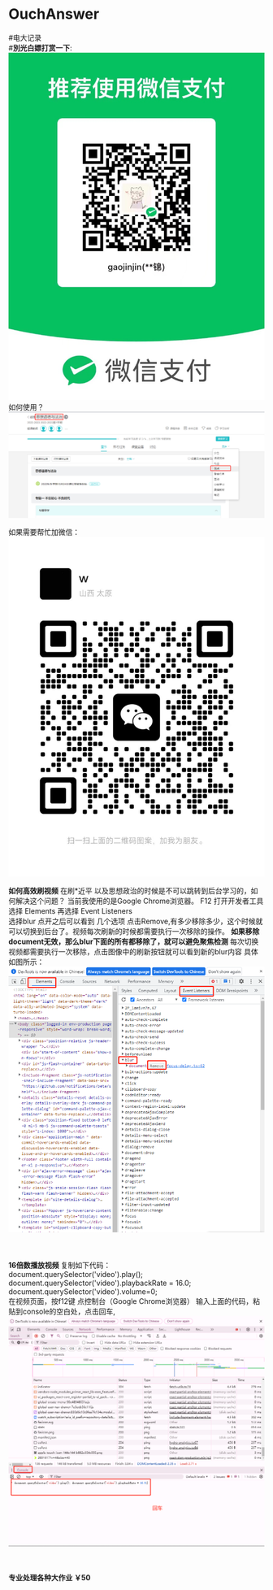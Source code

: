 # OuchAnswer
#电大记录<br>
#**別光白嫖打赏一下**:<br>
![image](https://github.com/gaojinjin/OuchAnswer/blob/main/otherInfo/GetMoney.jpg)<br>
如何使用？
![image](https://github.com/gaojinjin/OuchAnswer/blob/main/otherInfo/howUse.png)<br>

如果需要帮忙加微信：<br>
![image](https://github.com/gaojinjin/OuchAnswer/blob/main/otherInfo/Add.jpg)<br>

**如何高效刷视频**
在刷*近平 以及思想政治的时候是不可以跳转到后台学习的，如何解决这个问题？
当前我使用的是Google Chrome浏览器。
F12 打开开发者工具
选择 Elements  再选择  Event  Listeners    
选择blur   点开之后可以看到 几个选项 点击Remove,有多少移除多少，这个时候就可以切换到后台了。视频每次刷新的时候都需要执行一次移除的操作。
**如果移除document无效，那么blur下面的所有都移除了，就可以避免聚焦检测**
每次切换视频都需要执行一次移除，点击图像中的刷新按钮就可以看到新的blur内容
具体如图所示：<br>
![image](https://github.com/gaojinjin/OuchAnswer/blob/main/otherInfo/Chrome.png)<br>
<br><br><br>
**16倍数播放视频**
复制如下代码：<br>
document.querySelector('video').play(); 
document.querySelector('video').playbackRate = 16.0;
document.querySelector('video').volume=0;
<br>
在视频页面，按f12键 点控制台（Google Chrome浏览器）
输入上面的代码，粘贴到console的空白处，点击回车,
![image](https://github.com/gaojinjin/OuchAnswer/blob/main/otherInfo/VideoSpeed.png)<br>
<br>
<br>

**专业处理各种大作业 ￥50**
